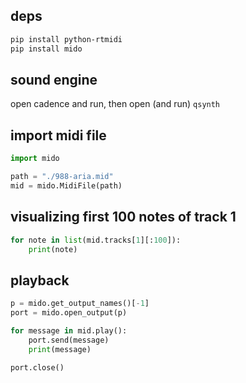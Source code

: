 ## deps

```bash
pip install python-rtmidi
pip install mido
```

## sound engine

open cadence and run, then open (and run) `qsynth`

## import midi file

```py
import mido

path = "./988-aria.mid"
mid = mido.MidiFile(path)
```

## visualizing first 100 notes of track 1

```py
for note in list(mid.tracks[1][:100]):
    print(note)
```

## playback

```py
p = mido.get_output_names()[-1]
port = mido.open_output(p)

for message in mid.play():
    port.send(message)
    print(message)

port.close()
```
